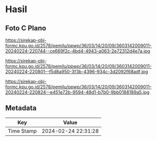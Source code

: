 # Hasil

## Foto C Plano

https://sirekap-obj-formc.kpu.go.id/2578/pemilu/ppwp/36/03/14/20/09/3603142009011-20240224-220744--ce669f2c-4bd4-4943-a063-2e72312d4e7a.jpg

https://sirekap-obj-formc.kpu.go.id/2578/pemilu/ppwp/36/03/14/20/09/3603142009011-20240224-220801--f5d8a950-3f3b-4396-934c-3d2092f68adf.jpg

https://sirekap-obj-formc.kpu.go.id/2578/pemilu/ppwp/36/03/14/20/09/3603142009011-20240224-220824--e451e72b-9594-48d1-b7b0-9bb0188189a5.jpg


## Metadata

| Key        | Value               |
| ---------- | ------------------- |
| Time Stamp | 2024-02-24 22:31:28 |



